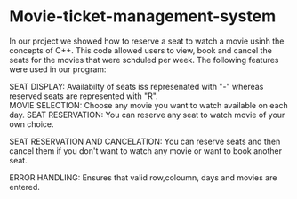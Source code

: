 # Movie-ticket-management-system
  In our project we showed how to reserve a seat to watch a movie usinh the concepts of C++. This code allowed users to view, book and cancel the seats for the movies that were schduled per week. 
  The following features were used in our program: 
  
  SEAT DISPLAY: Availabilty of seats iss represenated with "-" whereas reserved seats are represented with "R".  
  MOVIE SELECTION: Choose any movie you want to watch available on each day. 
  SEAT RESERVATION: You can reserve any seat to watch movie of your own choice. 
  
  SEAT RESERVATION AND CANCELATION: You can reserve seats and then cancel them if you don't want to watch any movie or want to book another seat.
  
  ERROR HANDLING: Ensures that valid row,coloumn, days and movies are entered. 
  
